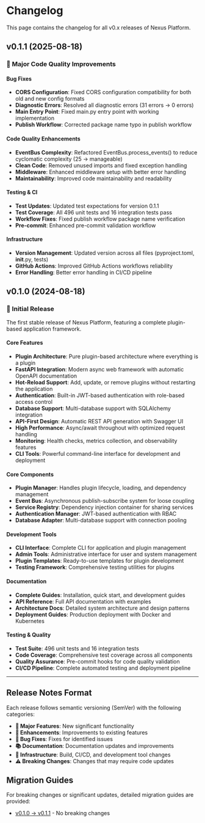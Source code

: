 # Changelog

This page contains the changelog for all v0.x releases of Nexus Platform.

## v0.1.1 (2025-08-18)

### 🎉 Major Code Quality Improvements

#### Bug Fixes
- **CORS Configuration**: Fixed CORS configuration compatibility for both old and new config formats
- **Diagnostic Errors**: Resolved all diagnostic errors (31 errors → 0 errors)
- **Main Entry Point**: Fixed main.py entry point with working implementation
- **Publish Workflow**: Corrected package name typo in publish workflow

#### Code Quality Enhancements
- **EventBus Complexity**: Refactored EventBus.process_events() to reduce cyclomatic complexity (25 → manageable)
- **Clean Code**: Removed unused imports and fixed exception handling
- **Middleware**: Enhanced middleware setup with better error handling
- **Maintainability**: Improved code maintainability and readability

#### Testing & CI
- **Test Updates**: Updated test expectations for version 0.1.1
- **Test Coverage**: All 496 unit tests and 16 integration tests pass
- **Workflow Fixes**: Fixed publish workflow package name verification
- **Pre-commit**: Enhanced pre-commit validation workflow

#### Infrastructure
- **Version Management**: Updated version across all files (pyproject.toml, __init__.py, tests)
- **GitHub Actions**: Improved GitHub Actions workflows reliability
- **Error Handling**: Better error handling in CI/CD pipeline

## v0.1.0 (2024-08-18)

### 🚀 Initial Release

The first stable release of Nexus Platform, featuring a complete plugin-based application framework.

#### Core Features
- **Plugin Architecture**: Pure plugin-based architecture where everything is a plugin
- **FastAPI Integration**: Modern async web framework with automatic OpenAPI documentation
- **Hot-Reload Support**: Add, update, or remove plugins without restarting the application
- **Authentication**: Built-in JWT-based authentication with role-based access control
- **Database Support**: Multi-database support with SQLAlchemy integration
- **API-First Design**: Automatic REST API generation with Swagger UI
- **High Performance**: Async/await throughout with optimized request handling
- **Monitoring**: Health checks, metrics collection, and observability features
- **CLI Tools**: Powerful command-line interface for development and deployment

#### Core Components
- **Plugin Manager**: Handles plugin lifecycle, loading, and dependency management
- **Event Bus**: Asynchronous publish-subscribe system for loose coupling
- **Service Registry**: Dependency injection container for sharing services
- **Authentication Manager**: JWT-based authentication with RBAC
- **Database Adapter**: Multi-database support with connection pooling

#### Development Tools
- **CLI Interface**: Complete CLI for application and plugin management
- **Admin Tools**: Administrative interface for user and system management
- **Plugin Templates**: Ready-to-use templates for plugin development
- **Testing Framework**: Comprehensive testing utilities for plugins

#### Documentation
- **Complete Guides**: Installation, quick start, and development guides
- **API Reference**: Full API documentation with examples
- **Architecture Docs**: Detailed system architecture and design patterns
- **Deployment Guides**: Production deployment with Docker and Kubernetes

#### Testing & Quality
- **Test Suite**: 496 unit tests and 16 integration tests
- **Code Coverage**: Comprehensive test coverage across all components
- **Quality Assurance**: Pre-commit hooks for code quality validation
- **CI/CD Pipeline**: Complete automated testing and deployment pipeline

---

## Release Notes Format

Each release follows semantic versioning (SemVer) with the following categories:

- **🎉 Major Features**: New significant functionality
- **🚀 Enhancements**: Improvements to existing features
- **🐛 Bug Fixes**: Fixes for identified issues
- **📚 Documentation**: Documentation updates and improvements
- **🔧 Infrastructure**: Build, CI/CD, and development tool changes
- **⚠️ Breaking Changes**: Changes that may require code updates

## Migration Guides

For breaking changes or significant updates, detailed migration guides are provided:

- [v0.1.0 → v0.1.1](migrations/v0.1.0-to-v0.1.1.md) - No breaking changes
